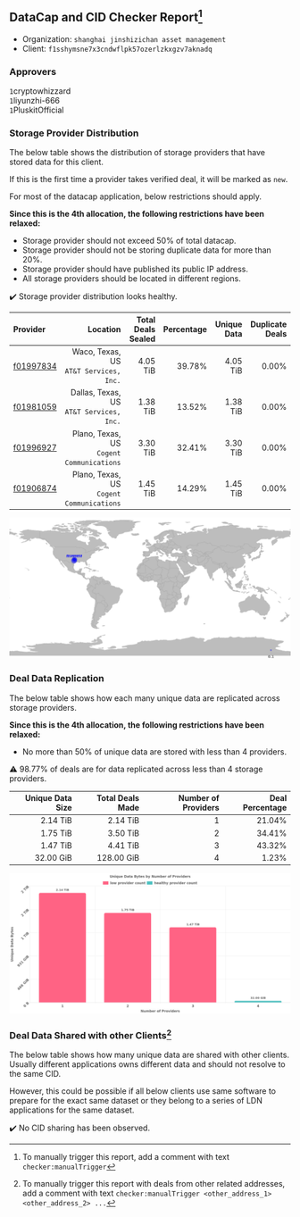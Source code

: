 ## DataCap and CID Checker Report[^1]
 - Organization: `shanghai jinshizichan asset management`
 - Client: `f1sshymsne7x3cndwflpk57ozerlzkxgzv7aknadq`
### Approvers
`1`cryptowhizzard<br/>`1`liyunzhi-666<br/>`1`PluskitOfficial

### Storage Provider Distribution
The below table shows the distribution of storage providers that have stored data for this client.

If this is the first time a provider takes verified deal, it will be marked as `new`.

For most of the datacap application, below restrictions should apply.

**Since this is the 4th allocation, the following restrictions have been relaxed:**
 - Storage provider should not exceed 50% of total datacap.
 - Storage provider should not be storing duplicate data for more than 20%.
 - Storage provider should have published its public IP address.
 - All storage providers should be located in different regions.

✔️ Storage provider distribution looks healthy.

| Provider                                              |                                     Location | Total Deals Sealed | Percentage | Unique Data | Duplicate Deals |
| :---------------------------------------------------- | -------------------------------------------: | -----------------: | ---------: | ----------: | --------------: |
| [f01997834](https://filfox.info/en/address/f01997834) |    Waco, Texas, US<br/>`AT&T Services, Inc.` |           4.05 TiB |     39.78% |    4.05 TiB |           0.00% |
| [f01981059](https://filfox.info/en/address/f01981059) |  Dallas, Texas, US<br/>`AT&T Services, Inc.` |           1.38 TiB |     13.52% |    1.38 TiB |           0.00% |
| [f01996927](https://filfox.info/en/address/f01996927) | Plano, Texas, US<br/>`Cogent Communications` |           3.30 TiB |     32.41% |    3.30 TiB |           0.00% |
| [f01906874](https://filfox.info/en/address/f01906874) | Plano, Texas, US<br/>`Cogent Communications` |           1.45 TiB |     14.29% |    1.45 TiB |           0.00% |

<img src="https://raw.githubusercontent.com/data-preservation-programs/filplus-checker-assets/main/filecoin-project/filecoin-plus-large-datasets/issues/1340/1679425497192.png"/>

### Deal Data Replication
The below table shows how each many unique data are replicated across storage providers.


**Since this is the 4th allocation, the following restrictions have been relaxed:**
- No more than 50% of unique data are stored with less than 4 providers.

⚠️ 98.77% of deals are for data replicated across less than 4 storage providers.

| Unique Data Size | Total Deals Made | Number of Providers | Deal Percentage |
| ---------------: | ---------------: | ------------------: | --------------: |
|         2.14 TiB |         2.14 TiB |                   1 |          21.04% |
|         1.75 TiB |         3.50 TiB |                   2 |          34.41% |
|         1.47 TiB |         4.41 TiB |                   3 |          43.32% |
|        32.00 GiB |       128.00 GiB |                   4 |           1.23% |

<img src="https://raw.githubusercontent.com/data-preservation-programs/filplus-checker-assets/main/filecoin-project/filecoin-plus-large-datasets/issues/1340/1679425498093.png"/>

### Deal Data Shared with other Clients[^3]
The below table shows how many unique data are shared with other clients.
Usually different applications owns different data and should not resolve to the same CID.

However, this could be possible if all below clients use same software to prepare for the exact same dataset or they belong to a series of LDN applications for the same dataset.

✔️ No CID sharing has been observed.

[^1]: To manually trigger this report, add a comment with text `checker:manualTrigger`

[^2]: Deals from those addresses are combined into this report as they are specified with `checker:manualTrigger`

[^3]: To manually trigger this report with deals from other related addresses, add a comment with text `checker:manualTrigger <other_address_1> <other_address_2> ...`
